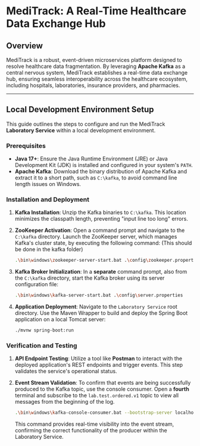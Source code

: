 # MediTrack: A Real-Time Healthcare Data Exchange Hub

## Overview
MediTrack is a robust, event-driven microservices platform designed to resolve healthcare data fragmentation. By leveraging **Apache Kafka** as a central nervous system, MediTrack establishes a real-time data exchange hub, ensuring seamless interoperability across the healthcare ecosystem, including hospitals, laboratories, insurance providers, and pharmacies.

---

## Local Development Environment Setup

This guide outlines the steps to configure and run the MediTrack **Laboratory Service** within a local development environment.

### Prerequisites

* **Java 17+**: Ensure the Java Runtime Environment (JRE) or Java Development Kit (JDK) is installed and configured in your system's `PATH`.
* **Apache Kafka**: Download the binary distribution of Apache Kafka and extract it to a short path, such as `C:\kafka`, to avoid command line length issues on Windows.

### Installation and Deployment

1.  **Kafka Installation**: Unzip the Kafka binaries to `C:\kafka`. This location minimizes the classpath length, preventing "input line too long" errors.

2.  **ZooKeeper Activation**: Open a command prompt and navigate to the `C:\kafka` directory. Launch the ZooKeeper server, which manages Kafka's cluster state, by executing the following command: (This should be done in the kafka folder)

    ```bash
    .\bin\windows\zookeeper-server-start.bat .\config\zookeeper.properties
    ```

3.  **Kafka Broker Initialization**: In a **separate** command prompt, also from the `C:\kafka` directory, start the Kafka broker using its server configuration file:

    ```bash
    .\bin\windows\kafka-server-start.bat .\config\server.properties
    ```

4.  **Application Deployment**: Navigate to the `Laboratory Service` root directory. Use the Maven Wrapper to build and deploy the Spring Boot application on a local Tomcat server:

    ```bash
    ./mvnw spring-boot:run
    ```

### Verification and Testing

1.  **API Endpoint Testing**: Utilize a tool like **Postman** to interact with the deployed application's REST endpoints and trigger events. This step validates the service's operational status.

2.  **Event Stream Validation**: To confirm that events are being successfully produced to the Kafka topic, use the console consumer. Open a **fourth** terminal and subscribe to the `lab.test.ordered.v1` topic to view all messages from the beginning of the log.

    ```bash
    .\bin\windows\kafka-console-consumer.bat --bootstrap-server localhost:9092 --topic lab.test.ordered.v1 --from-beginning
    ```

    This command provides real-time visibility into the event stream, confirming the correct functionality of the producer within the Laboratory Service.